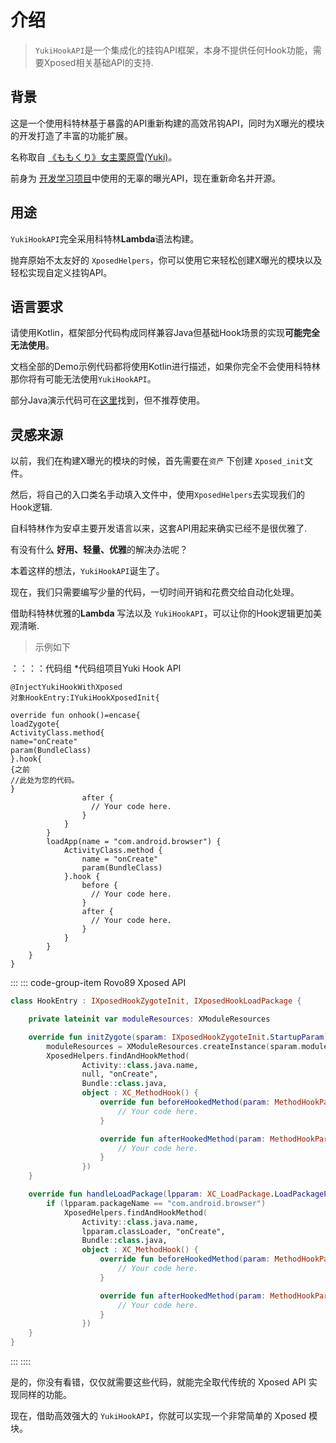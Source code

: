 # 介绍

> `YukiHookAPI`是一个集成化的挂钩API框架，本身不提供任何Hook功能，需要Xposed相关基础API的支持.

## 背景

这是一个使用科特林基于暴露的API重新构建的高效吊钩API，同时为X曝光的模块的开发打造了丰富的功能扩展。

名称取自 [《ももくり》女主栗原雪(Yuki)](https://www.bilibili.com/bangumi/play/ss5016)。

前身为 [开发学习项目](https://github.com/fankes/TMore)中使用的无辜的曝光API，现在重新命名并开源。

## 用途

`YukiHookAPI`完全采用科特林**Lambda**语法构建。

抛弃原始不太友好的 `XposedHelpers`，你可以使用它来轻松创建X曝光的模块以及轻松实现自定义挂钩API。

## 语言要求

请使用Kotlin，框架部分代码构成同样兼容Java但基础Hook场景的实现**可能完全无法使用**。

文档全部的Demo示例代码都将使用Kotlin进行描述，如果你完全不会使用科特林那你将有可能无法使用`YukiHookAPI`。

部分Java演示代码可在[这里](https://github.com/HighCapable/YukiHookAPI/tree/master/samples/demo-module/src/main/java/com/highcapable/yukihookapi/demo_module/hook/java)找到，但不推荐使用。

## 灵感来源

以前，我们在构建X曝光的模块的时候，首先需要在`资产` 下创建 `Xposed_init`文件。

然后，将自己的入口类名手动填入文件中，使用`XposedHelpers`去实现我们的Hook逻辑.

自科特林作为安卓主要开发语言以来，这套API用起来确实已经不是很优雅了.

有没有什么 **好用、轻量、优雅**的解决办法呢？

本着这样的想法，`YukiHookAPI`诞生了。

现在，我们只需要编写少量的代码，一切时间开销和花费交给自动化处理。

借助科特林优雅的**Lambda** 写法以及 `YukiHookAPI`，可以让你的Hook逻辑更加美观清晰.

> 示例如下

：：：：代码组
*代码组项目Yuki Hook API

```科特林
@InjectYukiHookWithXposed
对象HookEntry:IYukiHookXposedInit{

override fun onhook()=encase{
loadZygote{
ActivityClass.method{
name="onCreate"
param(BundleClass)
}.hook{
{之前
//此处为您的代码。
}
                after {
                  // Your code here.
                }
            }
        }
        loadApp(name = "com.android.browser") {
            ActivityClass.method {
                name = "onCreate"
                param(BundleClass)
            }.hook {
                before {
                  // Your code here.
                }
                after {
                  // Your code here.
                }
            }
        }
    }
}
```

:::
::: code-group-item Rovo89 Xposed API

```kotlin
class HookEntry : IXposedHookZygoteInit, IXposedHookLoadPackage {

    private lateinit var moduleResources: XModuleResources

    override fun initZygote(sparam: IXposedHookZygoteInit.StartupParam) {
        moduleResources = XModuleResources.createInstance(sparam.modulePath, null)
        XposedHelpers.findAndHookMethod(
                Activity::class.java.name,
                null, "onCreate",
                Bundle::class.java,
                object : XC_MethodHook() {
                    override fun beforeHookedMethod(param: MethodHookParam?) {
                        // Your code here.
                    }

                    override fun afterHookedMethod(param: MethodHookParam?) {
                        // Your code here.
                    }
                })
    }

    override fun handleLoadPackage(lpparam: XC_LoadPackage.LoadPackageParam) {
        if (lpparam.packageName == "com.android.browser")
            XposedHelpers.findAndHookMethod(
                Activity::class.java.name,
                lpparam.classLoader, "onCreate",
                Bundle::class.java,
                object : XC_MethodHook() {
                    override fun beforeHookedMethod(param: MethodHookParam?) {
                        // Your code here.
                    }

                    override fun afterHookedMethod(param: MethodHookParam?) {
                        // Your code here.
                    }
                })
    }
}
```

:::
::::

是的，你没有看错，仅仅就需要这些代码，就能完全取代传统的 Xposed API 实现同样的功能。

现在，借助高效强大的 `YukiHookAPI`，你就可以实现一个非常简单的 Xposed 模块。
